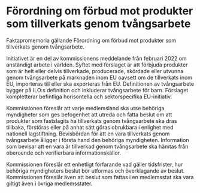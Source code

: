 # Förordning om förbud mot produkter som tillverkats genom tvångsarbete

Faktapromemoria gällande Förordning om förbud mot produkter
som tillverkats genom tvångsarbete.

Initiativet är en del av kommissionens meddelande från februari 2022 om anständigt arbete i världen. Syftet med förslaget är att förbjuda produkter som är helt eller delvis tillverkade, producerade, skördade eller utvunna genom tvångsarbete på marknaden inom EU oavsett om de tillverkats inom EU, importeras till eller ska exporteras från EU. Definitionen av tvångsarbete bygger på ILO:s definition och inkluderar tvångsarbete för barn. Förslaget kompletterar befintliga horisontella och sektorspecifika EU\-initiativ.

Kommissionen föreslår att varje medlemsland ska utse behöriga myndigheter som ges befogenhet att utreda och fatta beslut om att produkter som fastslagits ha tillverkats genom tvångsarbete ska dras tillbaka, förstöras eller på annat sätt göras obrukbara i enlighet med nationell lagstiftning. Bevisbördan för att en vara tillverkats genom tvångsarbete åligger i första hand den behöriga myndigheten. Information som bevisar att en vara är tillverkad genom tvångsarbete ska hämtas från oberoende och verifierbara informationskällor.

Kommissionen föreslår ett enhetligt förfarande vad gäller tidsfrister, hur
behöriga myndigheters beslut bör utformas och överklagande av beslut. Kommissionen föreslår även att beslut som fattas i en medlemsstat ska vara giltigt även i övriga medlemsstater.

